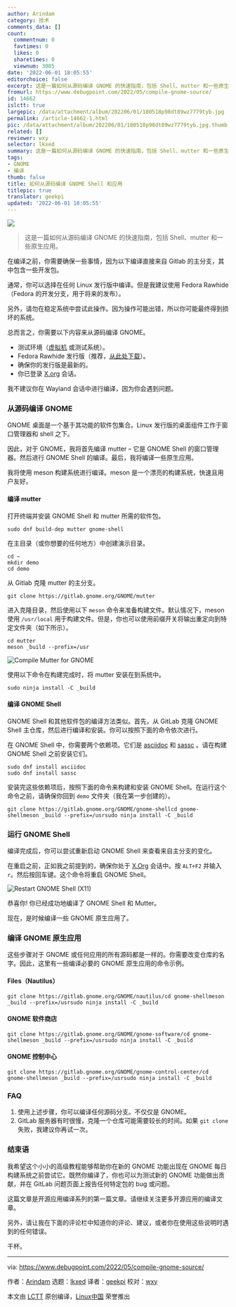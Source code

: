 ```yaml
---
author: Arindam
category: 技术
comments_data: []
count:
  commentnum: 0
  favtimes: 0
  likes: 0
  sharetimes: 0
  viewnum: 3085
date: '2022-06-01 18:05:55'
editorchoice: false
excerpt: 这是一篇如何从源码编译 GNOME 的快速指南，包括 Shell、mutter 和一些原生应用。
fromurl: https://www.debugpoint.com/2022/05/compile-gnome-source/
id: 14662
islctt: true
largepic: /data/attachment/album/202206/01/180518p98dt89wz7779tyb.jpg
permalink: /article-14662-1.html
pic: /data/attachment/album/202206/01/180518p98dt89wz7779tyb.jpg.thumb.jpg
related: []
reviewer: wxy
selector: lkxed
summary: 这是一篇如何从源码编译 GNOME 的快速指南，包括 Shell、mutter 和一些原生应用。
tags:
- GNOME
- 编译
thumb: false
title: 如何从源码编译 GNOME Shell 和应用
titlepic: true
translator: geekpi
updated: '2022-06-01 18:05:55'
---
```


![](/data/attachment/album/202206/01/180518p98dt89wz7779tyb.jpg)



> 
> 这是一篇如何从源码编译 GNOME 的快速指南，包括 Shell、mutter 和一些原生应用。
> 
> 
> 


在编译之前，你需要确保一些事情，因为以下编译直接来自 Gitlab 的主分支，其中包含一些开发包。


通常，你可以选择在任何 Linux 发行版中编译。但是我建议使用 Fedora Rawhide（Fedora 的开发分支，用于将来的发布）。


另外，请勿在稳定系统中尝试此操作。因为操作可能出错，所以你可能最终得到损坏的系统。


总而言之，你需要以下内容来从源码编译 GNOME。


* 测试环境（[虚拟机](https://www.debugpoint.com/tag/virtual-machine) 或测试系统）。
* Fedora Rawhide 发行版（推荐，[从此处下载](https://dl.fedoraproject.org/pub/fedora/linux/development/rawhide/Workstation/x86_64/iso/)）。
* 确保你的发行版是最新的。
* 你已登录 [X.org](http://X.org) 会话。


我不建议你在 Wayland 会话中进行编译，因为你会遇到问题。


### 从源码编译 GNOME


GNOME 桌面是一个基于其功能的软件包集合。Linux 发行版的桌面组件工作于窗口管理器和 shell 之下。


因此，对于 GNOME，我将首先编译 mutter – 它是 GNOME Shell 的窗口管理器。然后进行 GNOME Shell 的编译。最后，我将编译一些原生应用。


我将使用 meson 构建系统进行编译。meson 是一个漂亮的构建系统，快速且用户友好。


#### 编译 mutter


打开终端并安装 GNOME Shell 和 mutter 所需的软件包。



```
sudo dnf build-dep mutter gnome-shell

```

在主目录（或你想要的任何地方）中创建演示目录。



```
cd ~
mkdir demo
cd demo

```

从 Gitlab 克隆 mutter 的主分支。



```
git clone https://gitlab.gnome.org/GNOME/mutter

```

进入克隆目录，然后使用以下 `meson` 命令来准备构建文件。默认情况下，meson 使用 `/usr/local` 用于构建文件。但是，你也可以使用前缀开关将输出重定向到特定文件夹（如下所示）。



```
cd mutter
meson _build --prefix=/usr

```

![Compile Mutter for GNOME](/data/attachment/album/202206/01/180555ue5ek56xxhh2wwte.jpg)


使用以下命令在构建完成时，将 mutter 安装在到系统中。



```
sudo ninja install -C _build

```

#### 编译 GNOME Shell


GNOME Shell 和其他软件包的编译方法类似。首先，从 GitLab 克隆 GNOME Shell 主仓库，然后进行编译和安装。你可以按照下面的命令依次进行。


在 GNOME Shell 中，你需要两个依赖项。它们是 [asciidoc](https://asciidoc.org/) 和 [sassc](https://github.com/sass/sassc) 。请在构建 GNOME Shell 之前安装它们。



```
sudo dnf install asciidoc
sudo dnf install sassc

```

安装完这些依赖项后，按照下面的命令来构建和安装 GNOME Shell。在运行这个命令之前，请确保你回到 `demo` 文件夹（我在第一步创建的）。



```
git clone https://gitlab.gnome.org/GNOME/gnome-shellcd gnome-shellmeson _build --prefix=/usrsudo ninja install -C _build

```

### 运行 GNOME Shell


编译完成后，你可以尝试重新启动 GNOME Shell 来查看来自主分支的变化。


在重启之前，正如我之前提到的，确保你处于 [X.Org](http://X.Org) 会话中。按 `ALT+F2` 并输入 `r`。然后按回车键。这个命令将重启 GNOME Shell。


![Restart GNOME Shell (X11)](/data/attachment/album/202206/01/180555kkk5hb8th6z71dkx.jpg)


恭喜你! 你已经成功地编译了 GNOME Shell 和 Mutter。


现在，是时候编译一些 GNOME 原生应用了。


### 编译 GNOME 原生应用


这些步骤对于 GNOME 或任何应用的所有源码都是一样的。你需要改变仓库的名字。因此，这里有一些编译必要的 GNOME 原生应用的命令示例。


#### Files（Nautilus）



```
git clone https://gitlab.gnome.org/GNOME/nautilus/cd gnome-shellmeson _build --prefix=/usrsudo ninja install -C _build

```

#### GNOME 软件商店



```
git clone https://gitlab.gnome.org/GNOME/gnome-software/cd gnome-shellmeson _build --prefix=/usrsudo ninja install -C _build

```

#### GNOME 控制中心



```
git clone https://gitlab.gnome.org/GNOME/gnome-control-center/cd gnome-shellmeson _build --prefix=/usrsudo ninja install -C _build

```

### FAQ


1. 使用上述步骤，你可以编译任何源码分支。不仅仅是 GNOME。
2. GitLab 服务器有时很慢，克隆一个仓库可能需要较长的时间。如果 `git clone` 失败，我建议你再试一次。


### 结束语


我希望这个小小的高级教程能够帮助你在新的 GNOME 功能出现在 GNOME 每日构建系统之前尝试它。既然你编译了，你也可以为测试新的 GNOME 功能做出贡献，并在 GitLab 问题页面上报告任何特定包的 bug 或问题。


这篇文章是开源应用编译系列的第一篇文章。请继续关注更多开源应用的编译文章。


另外，请让我在下面的评论栏中知道你的评论、建议，或者你在使用这些说明时遇到的任何错误。


干杯。




---


via: <https://www.debugpoint.com/2022/05/compile-gnome-source/>


作者：[Arindam](https://www.debugpoint.com/author/admin1/) 选题：[lkxed](https://github.com/lkxed) 译者：[geekpi](https://github.com/geekpi) 校对：[wxy](https://github.com/wxy)


本文由 [LCTT](https://github.com/LCTT/TranslateProject) 原创编译，[Linux中国](https://linux.cn/) 荣誉推出
